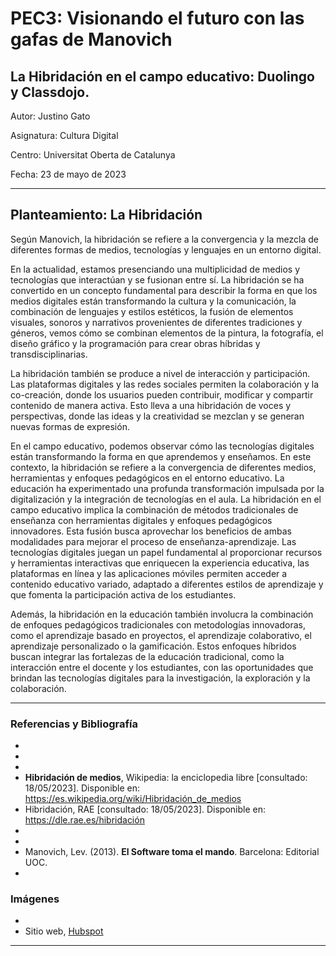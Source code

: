 # PEC3: Visionando el futuro con las gafas de Manovich 
## La Hibridación en el campo educativo: Duolingo y Classdojo.

Autor: Justino Gato
 
Asignatura: Cultura Digital
 
Centro: Universitat Oberta de Catalunya
 
Fecha: 23 de mayo de 2023 
 
---
 
## Planteamiento: La Hibridación

Según Manovich, la hibridación se refiere a la convergencia y la mezcla de diferentes formas de medios, tecnologías y lenguajes en un entorno digital.

En la actualidad, estamos presenciando una multiplicidad de medios y tecnologías que interactúan y se fusionan entre sí. La hibridación se ha convertido en un concepto fundamental para describir la forma en que los medios digitales están transformando la cultura y la comunicación, la combinación de lenguajes y estilos estéticos, la fusión de elementos visuales, sonoros y narrativos provenientes de diferentes tradiciones y géneros, vemos cómo se combinan elementos de la pintura, la fotografía, el diseño gráfico y la programación para crear obras híbridas y transdisciplinarias.

La hibridación también se produce a nivel de interacción y participación. Las plataformas digitales y las redes sociales permiten la colaboración y la co-creación, donde los usuarios pueden contribuir, modificar y compartir contenido de manera activa. Esto lleva a una hibridación de voces y perspectivas, donde las ideas y la creatividad se mezclan y se generan nuevas formas de expresión.

En el campo educativo, podemos observar cómo las tecnologías digitales están transformando la forma en que aprendemos y enseñamos. En este contexto, la hibridación se refiere a la convergencia de diferentes medios, herramientas y enfoques pedagógicos en el entorno educativo. La educación ha experimentado una profunda transformación impulsada por la digitalización y la integración de tecnologías en el aula. La hibridación en el campo educativo implica la combinación de métodos tradicionales de enseñanza con herramientas digitales y enfoques pedagógicos innovadores. Esta fusión busca aprovechar los beneficios de ambas modalidades para mejorar el proceso de enseñanza-aprendizaje. Las tecnologías digitales juegan un papel fundamental al proporcionar recursos y herramientas interactivas que enriquecen la experiencia educativa, las plataformas en línea y las aplicaciones móviles permiten acceder a contenido educativo variado, adaptado a diferentes estilos de aprendizaje y que fomenta la participación activa de los estudiantes.

Además, la hibridación en la educación también involucra la combinación de enfoques pedagógicos tradicionales con metodologías innovadoras, como el aprendizaje basado en proyectos, el aprendizaje colaborativo, el aprendizaje personalizado o la gamificación. Estos enfoques híbridos buscan integrar las fortalezas de la educación tradicional, como la interacción entre el docente y los estudiantes, con las oportunidades que brindan las tecnologías digitales para la investigación, la exploración y la colaboración.

---


 
### Referencias y Bibliografía

* 
*
* 
* **Hibridación de medios**, Wikipedia: la enciclopedia libre [consultado: 18/05/2023]. Disponible en: https://es.wikipedia.org/wiki/Hibridación_de_medios
* Hibridación, RAE [consultado: 18/05/2023]. Disponible en: https://dle.rae.es/hibridación
* 
* 
* Manovich, Lev. (2013). **El Software toma el mando**. Barcelona: Editorial UOC.
* 
 
 
### Imágenes
 *
 * Sitio web, [Hubspot](https://blog.hubspot.com/marketing/best-website-designs-list)


----
